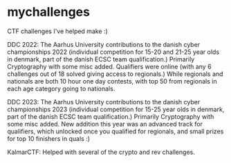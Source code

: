 # mychallenges
CTF challenges I've helped make :)


DDC 2022: The Aarhus University contributions to the danish cyber championships 2022 (individual competition for 15-20 and 21-25 year olds in denmark, part of the danish ECSC team qualification.) Primarily Cryptography with some misc added. 
Qualifiers were online (with any 6 challenges out of 18 solved giving access to regionals.) While regionals and nationals are both 10 hour one day contests, with top 50 from regionals in each age category going to nationals.

DDC 2023: The Aarhus University contributions to the danish cyber championships 2023 (individual competition for 15-25 year olds in denmark, part of the danish ECSC team qualification.) Primarily Cryptography with some misc added.
New addition this year was an advanced track for qualifiers, which unlocked once you qualified for regionals, and small prizes for top 10 finishers in quals :)

KalmarCTF: Helped with several of the crypto and rev challenges. 

